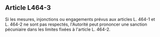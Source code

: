 Article L464-3
----
Si les mesures, injonctions ou engagements prévus aux articles L. 464-1 et L.
464-2 ne sont pas respectés, l'Autorité peut prononcer une sanction pécuniaire
dans les limites fixées à l'article L. 464-2.

